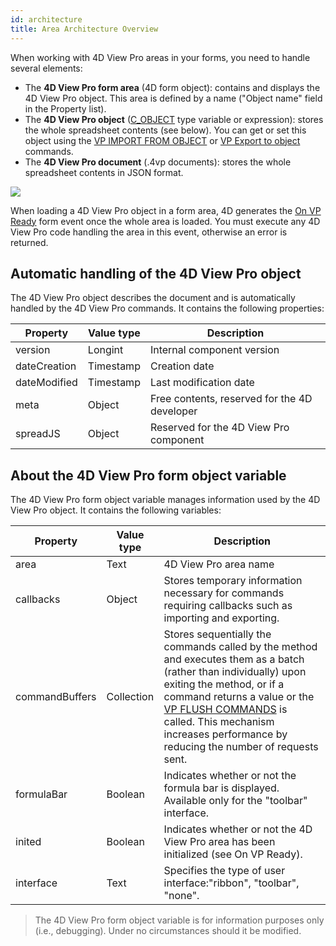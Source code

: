 ```yaml
---
id: architecture
title: Area Architecture Overview
---
```


When working with 4D View Pro areas in your forms, you need to handle several elements:

*	The **4D View Pro form area** (4D form object): contains and displays the 4D View Pro object. This area is defined by a name ("Object name" field in the Property list).
*	The **4D View Pro object** ([C_OBJECT](Concepts/dt_object.md) type variable or expression): stores the whole spreadsheet contents (see below). You can get or set this object using the [VP IMPORT FROM OBJECT](language-reference.md#vp-import-from-object) or [VP Export to object](language-reference.md#vp-export-to-object) commands.
*	The **4D View Pro document** (.4vp documents): stores the whole spreadsheet contents in JSON format.

![](assets/en/ViewPro/vpDocument.PNG)


When loading a 4D View Pro object in a form area, 4D generates the [On VP Ready](../Events/onVpReady.md) form event once the whole area is loaded. You must execute any 4D View Pro code handling the area in this event, otherwise an error is returned.

## Automatic handling of the 4D View Pro object

The 4D View Pro object describes the document and is automatically handled by the 4D View Pro commands. It contains the following properties:

|Property|	Value type|	Description|
|---|---|---|
|version|Longint|Internal component version|
|dateCreation|Timestamp|Creation date|
|dateModified|Timestamp|Last modification date|
|meta|Object|Free contents, reserved for the 4D developer|
|spreadJS|Object|Reserved for the 4D View Pro component|


## About the 4D View Pro form object variable  

The 4D View Pro form object variable manages information used by the 4D View Pro object. It contains the following variables:

|Property|	Value type|	Description|
|---|---|---|
|area|	Text|	4D View Pro area name
|callbacks|	Object|	Stores temporary information necessary for commands requiring callbacks such as importing and exporting.| 
|commandBuffers|	Collection|	Stores sequentially the commands called by the method and executes them as a batch (rather than individually) upon exiting the method, or if a command returns a value or the [VP FLUSH COMMANDS](language-reference.md#vp-flush-commands) is called. This mechanism increases performance by reducing the number of requests sent.|
|formulaBar|	Boolean|	Indicates whether or not the formula bar is displayed. Available only for the "toolbar" interface.|
|inited|	Boolean|	Indicates whether or not the 4D View Pro area has been initialized (see On VP Ready).|
|interface|	Text|	Specifies the type of user interface:"ribbon", "toolbar", "none".|

>The 4D View Pro form object variable is for information purposes only (i.e., debugging). Under no circumstances should it be modified.